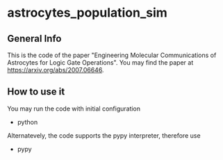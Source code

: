 # astrocytes_population_sim

## General Info
This is the code of the paper "Engineering Molecular Communications of Astrocytes for Logic Gate Operations". You may find the paper at https://arxiv.org/abs/2007.06646.

## How to use it

You may run the code with initial configuration
- python <filename>
  
Alternatevely, the code supports the pypy interpreter, therefore use
- pypy <filename>
